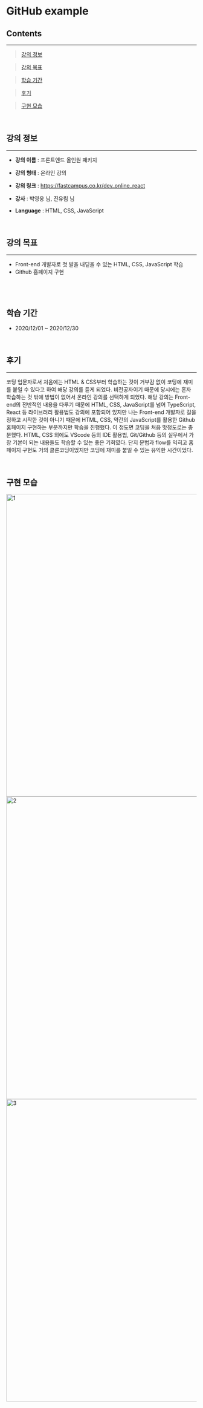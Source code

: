 # **GitHub example**

## **Contents**
---
> [강의 정보](#강의-정보)

> [강의 목표](#강의-목표)

> [학습 기간](#학습-기간)

> [후기](#후기)

> [구현 모습](#구현-모습)

&nbsp;

## **강의 정보**
---
* **강의 이름** : 프론트엔드 올인원 패키지

* **강의 형태** : 온라인 강의

* **강의 링크** : https://fastcampus.co.kr/dev_online_react

* **강사** : 박영웅 님, 진유림 님

* **Language** : HTML, CSS, JavaScript

&nbsp;

## **강의 목표**
---
* Front-end 개발자로 첫 발을 내딛을 수 있는 HTML, CSS, JavaScript 학습
* Github 홈페이지 구현

&nbsp;
---
## **학습 기간**

* 2020/12/01 ~ 2020/12/30

&nbsp;

## **후기**
---
코딩 입문자로서 처음에는 HTML & CSS부터 학습하는 것이 거부감 없이 코딩에 재미를 붙일 수 있다고 하여 해당 강의를 듣게 되었다.
비전공자이기 때문에 당시에는 혼자 학습하는 것 밖에 방법이 없어서 온라인 강의를 선택하게 되었다.
해당 강의는 Front-end의 전반적인 내용을 다루기 때문에 HTML, CSS, JavaScript를 넘어 TypeScript, React 등 라이브러리 활용법도 강의에 포함되어 있지만 나는 Front-end 개발자로 길을 정하고 시작한 것이 아니기 때문에 HTML, CSS, 약간의 JavaScript를 활용한 Github 홈페이지 구현하는 부분까지만 학습을 진행했다.
이 정도면 코딩을 처음 맛정도로는 충분했다.
HTML, CSS 외에도 VScode 등의 IDE 활용법, Git/Github 등의 실무에서 가장 기본이 되는 내용들도 학습할 수 있는 좋은 기회였다.
단지 문법과 flow를 익히고 홈페이지 구현도 거의 클론코딩이었지만 코딩에 재미를 붙일 수 있는 유익한 시간이었다.

&nbsp;

## **구현 모습**

<img width="800" alt="1" src="https://user-images.githubusercontent.com/76714659/147311512-db31aa9e-351d-484d-80fa-67cf93862b22.png">
<img width="800" alt="2" src="https://user-images.githubusercontent.com/76714659/147311540-5372c5f3-b7ac-4b84-b221-a78d6ed3ecd0.png">
<img width="800" alt="3" src="https://user-images.githubusercontent.com/76714659/147311559-6c75903b-756a-4cbf-8d93-8594c0653a10.png">
